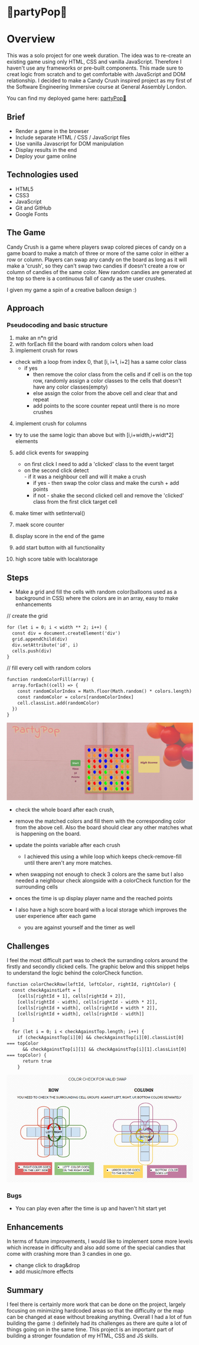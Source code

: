 # 🎈partyPop🎈

# Overview


This was a solo project for one week duration. The idea was to re-create an existing game using only HTML, CSS and vanilla JavaScript. Therefore I haven't use any frameworks or pre-built components. This made sure to creat logic from scratch and to get comfortable with JavaScript and DOM relationship.
I decided to make a Candy Crush inspired project as my first of the Software Engineering Immersive course at General Assembly London. 

You can find my deployed game here: [partyPop🎈](https://csillabarna.github.io/project-1/)


## Brief

- Render a game in the browser
- Include separate HTML / CSS / JavaScript files
- Use vanilla Javascript for DOM manipulation
- Display results in the end
- Deploy your game online


## Technologies used
- HTML5
- CSS3
- JavaScript 
- Git and GitHub
- Google Fonts

## The Game
Candy Crush is a game where players swap colored pieces of candy on a game board to make a match of three or more of the same color in either a row or column. Players can swap any candy on the board as long as it will make a 'crush', so they can't swap two candies if doesn't create a row or column of candies of the same color. New random candies are generated at the top so there is a continuous fall of candy as the user crushes.

I given my game a spin of a creative balloon design :)

## Approach

### Pseudocoding and basic structure

1. make an n*n grid 
2. with forEach fill the board with random colors when load
3. implement crush for rows
- check with a loop from index 0, that [i, i+1, i+2] has a same color class
    - if yes 
      - then remove the color class from the cells and if cell is on the top row, randomly assign a color classes to the cells that doesn't have any color classes(empty)
      - else assign the color from the above cell and clear that and repeat
      - add points to the score counter
repeat until there is no more crushes 
4. implement crush for columns 
  -  try to use the same logic than above but with [i,i+width,i+widt*2] elements
5. add click events for swapping
     - on first click I need to add a 'clicked' class to the event target
    -  on the second click detect     
            -  if it was a neighbour cell and will it make a crush
          - if yes - then swap the color class and make the cursh + add points
        - if not - shake the second clicked cell
          and  remove the 'clicked' class from the first click target cell

6. make timer with setInterval()
7. maek score counter
8. display score in the end of the game
9. add start button with all functionality
10. high score table with localstorage

## Steps

- Make a grid and fill the cells with random color(balloons used as a background in CSS)
where the colors are in an array, easy to make enhancements

// create the grid
```
for (let i = 0; i < width ** 2; i++) {
  const div = document.createElement('div')
  grid.appendChild(div)
  div.setAttribute('id', i)
  cells.push(div)
}
```
// fill every cell with random colors
```
function randomColorFill(array) {
  array.forEach((cell) => {
    const randomColorIndex = Math.floor(Math.random() * colors.length)
    const randomColor = colors[randomColorIndex]
    cell.classList.add(randomColor)
  })
}
```

![start grid with random balloons](./assets/screenshots/first.jpg)

- check the whole board after each crush,
- remove the matched colors and fill them with the corresponding color from the above cell. Also the board should clear any other matches what is happening on the board.
- update the points variable after each crush
  - I achieved this using a while loop which keeps check-remove-fill until there aren't any more matches.


- when swapping not enough to check 3 colors are the same but I also needed a neighbour check alongside with a colorCheck function for the surrounding cells

- onces the time is up display player name and the reached points
- I also have a high score board with a local storage which improves the user experience after each game
  - you are against yourself and the timer as well

## Challenges 

I feel the most difficult part was to check the surranding colors around the firstly and secondly clicked cells.
The graphic below and this snippet helps to understand the logic behind the colorCheck function. 

```
function colorCheckRow(leftId, leftColor, rightId, rightColor) {
  const checkAgainstLeft = [
    [cells[rightId + 1], cells[rightId + 2]],
    [cells[rightId - width], cells[rightId - width * 2]],
    [cells[rightId + width], cells[rightId + width * 2]],
    [cells[rightId + width], cells[rightId - width]]
  ]

  for (let i = 0; i < checkAgainstTop.length; i++) {
    if (checkAgainstTop[i][0] && checkAgainstTop[i][0].classList[0] === topColor
      && checkAgainstTop[i][1] && checkAgainstTop[i][1].classList[0] === topColor) {
      return true
    }
```

![start grid with random balloons](./assets/screenshots/second.jpg)

### Bugs

- You can play even after the time is up and haven't hit start yet


## Enhancements 

In terms of future improvements, I would like to implement some more levels which increase in difficulty and also add some of the special candies that come with crashing more than 3 candies in one go.
- change click to drag&drop
- add music/more effects

## Summary
I feel there is certainly more work that can be done on the project, largely focusing on minimizing hardcoded areas so that the difficulty or the map can be changed at ease without breaking anything.
Overall I had a lot of fun building the game :) definitely  had its challenges as there are quite a lot of things going on in the same time. This project is an important part of building a stronger foundation of my HTML, CSS and JS skills.


